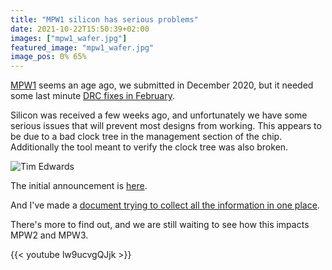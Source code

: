 ```yaml
---
title: "MPW1 silicon has serious problems"
date: 2021-10-22T15:50:39+02:00
images: ["mpw1_wafer.jpg"]
featured_image: "mpw1_wafer.jpg"
image_pos: 0% 65%
---
```


[MPW1](/post/asic_submitted) seems an age ago, we submitted in December 2020, but it needed some last minute [DRC fixes in February](/post/last_minute_drc/).

Silicon was received a few weeks ago, and unfortunately we have some serious issues that will prevent most designs from working. This appears to be due to a bad clock tree
in the management section of the chip. Additionally the tool meant to verify the clock tree was also broken.

![Tim Edwards](/tim_edwards_mpw1_fail.png)

The initial announcement is [here](https://groups.google.com/g/skywater-pdk-announce/c/KSRDcyEQEpk).

And I've made a [document trying to collect all the information in one place](https://docs.google.com/document/d/1jRND0EhAWSfLAXHQb2hxlaNhvfcr4skDACXcx0rzDc0/edit).

There's more to find out, and we are still waiting to see how this impacts MPW2 and MPW3.

{{< youtube lw9ucvgQJjk >}}
